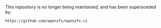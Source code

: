 This repository is no longer being maintained, and has been supersceded by:

    https://github.com/openzfs/openzfs-ci

